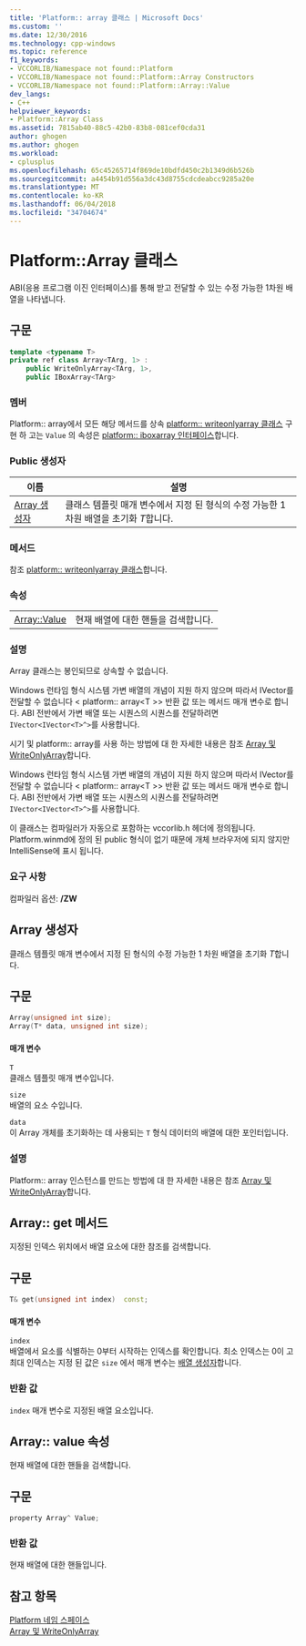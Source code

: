 ```yaml
---
title: 'Platform:: array 클래스 | Microsoft Docs'
ms.custom: ''
ms.date: 12/30/2016
ms.technology: cpp-windows
ms.topic: reference
f1_keywords:
- VCCORLIB/Namespace not found::Platform
- VCCORLIB/Namespace not found::Platform::Array Constructors
- VCCORLIB/Namespace not found::Platform::Array::Value
dev_langs:
- C++
helpviewer_keywords:
- Platform::Array Class
ms.assetid: 7815ab40-88c5-42b0-83b8-081cef0cda31
author: ghogen
ms.author: ghogen
ms.workload:
- cplusplus
ms.openlocfilehash: 65c45265714f869de10bdfd450c2b1349d6b526b
ms.sourcegitcommit: a4454b91d556a3dc43d8755cdcdeabcc9285a20e
ms.translationtype: MT
ms.contentlocale: ko-KR
ms.lasthandoff: 06/04/2018
ms.locfileid: "34704674"
---
```

# <a name="platformarray-class"></a>Platform::Array 클래스
ABI(응용 프로그램 이진 인터페이스)를 통해 받고 전달할 수 있는 수정 가능한 1차원 배열을 나타냅니다.  
  
## <a name="syntax"></a>구문  
  
```cpp    
template <typename T>  
private ref class Array<TArg, 1> :   
    public WriteOnlyArray<TArg, 1>,  
    public IBoxArray<TArg>   
```  
  
### <a name="members"></a>멤버  
 Platform:: array에서 모든 해당 메서드를 상속 [platform:: writeonlyarray 클래스](../cppcx/platform-writeonlyarray-class.md) 구현 하 고는 `Value` 의 속성은 [platform:: iboxarray 인터페이스](../cppcx/platform-iboxarray-interface.md)합니다.  
  
### <a name="public-constructors"></a>Public 생성자  
  
|이름|설명|  
|----------|-----------------|  
|[Array 생성자](#ctor)|클래스 템플릿 매개 변수에서 지정 된 형식의 수정 가능한 1 차원 배열을 초기화 *T*합니다.|  
  
### <a name="methods"></a>메서드  
 참조 [platform:: writeonlyarray 클래스](../cppcx/platform-writeonlyarray-class.md)합니다.  
  
### <a name="properties"></a>속성  
  
|||  
|-|-|  
|[Array::Value](#value)|현재 배열에 대한 핸들을 검색합니다.|  
  
### <a name="remarks"></a>설명  
 Array 클래스는 봉인되므로 상속할 수 없습니다.  
  
 Windows 런타임 형식 시스템 가변 배열의 개념이 지원 하지 않으며 따라서 IVector를 전달할 수 없습니다 < platform:: array\<T >> 반환 값 또는 메서드 매개 변수로 합니다. ABI 전반에서 가변 배열 또는 시퀀스의 시퀀스를 전달하려면 `IVector<IVector<T>^>`를 사용합니다.  
  
 시기 및 platform:: array를 사용 하는 방법에 대 한 자세한 내용은 참조 [Array 및 WriteOnlyArray](../cppcx/array-and-writeonlyarray-c-cx.md)합니다.  
  
 Windows 런타임 형식 시스템 가변 배열의 개념이 지원 하지 않으며 따라서 IVector를 전달할 수 없습니다 < platform:: array\<T >> 반환 값 또는 메서드 매개 변수로 합니다. ABI 전반에서 가변 배열 또는 시퀀스의 시퀀스를 전달하려면 `IVector<IVector<T>^>`를 사용합니다.  
  
 이 클래스는 컴파일러가 자동으로 포함하는 vccorlib.h 헤더에 정의됩니다. Platform.winmd에 정의 된 public 형식이 없기 때문에 개체 브라우저에 되지 않지만 IntelliSense에 표시 됩니다.  
  
### <a name="requirements"></a>요구 사항  
 컴파일러 옵션: **/ZW**  

 
## <a name="ctor"></a>  Array 생성자
클래스 템플릿 매개 변수에서 지정 된 형식의 수정 가능한 1 차원 배열을 초기화 *T*합니다.  
  
## <a name="syntax"></a>구문  
  
```cpp  
Array(unsigned int size);  
Array(T* data, unsigned int size);    
```  
  
#### <a name="parameters"></a>매개 변수  
 `T`  
 클래스 템플릿 매개 변수입니다.  
  
 `size`  
 배열의 요소 수입니다.  
  
 `data`  
 이 Array 개체를 초기화하는 데 사용되는 `T` 형식 데이터의 배열에 대한 포인터입니다.  
  
### <a name="remarks"></a>설명  
 Platform:: array 인스턴스를 만드는 방법에 대 한 자세한 내용은 참조 [Array 및 WriteOnlyArray](../cppcx/array-and-writeonlyarray-c-cx.md)합니다.

## <a name="get"></a>  Array:: get 메서드
지정된 인덱스 위치에서 배열 요소에 대한 참조를 검색합니다.  
  
## <a name="syntax"></a>구문  
  
```cpp    
T& get(unsigned int index)  const;  
```  
  
#### <a name="parameters"></a>매개 변수  
 `index`  
 배열에서 요소를 식별하는 0부터 시작하는 인덱스를 확인합니다. 최소 인덱스는 0이 고 최대 인덱스는 지정 된 값은 `size` 에서 매개 변수는 [배열 생성자](#ctor)합니다.  
  
### <a name="return-value"></a>반환 값  
 `index` 매개 변수로 지정된 배열 요소입니다.  
  
## <a name="value"></a>  Array:: value 속성
현재 배열에 대한 핸들을 검색합니다.  
  
## <a name="syntax"></a>구문  
  
```cpp 
property Array^ Value;  
```  
  
### <a name="return-value"></a>반환 값  
 현재 배열에 대한 핸들입니다.  

## <a name="see-also"></a>참고 항목  
 [Platform 네임 스페이스](../cppcx/platform-namespace-c-cx.md)   
 [Array 및 WriteOnlyArray](../cppcx/array-and-writeonlyarray-c-cx.md)